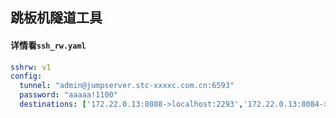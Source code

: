 ## 跳板机隧道工具


#### 详情看`ssh_rw.yaml`


```yaml
sshrw: v1
config:
  tunnel: "admin@jumpserver.stc-xxxxc.com.cn:6593"
  password: "aaaaa!1100"
  destinations: ['172.22.0.13:8088->localhost:2293','172.22.0.13:8084->localhost:2222']

```


